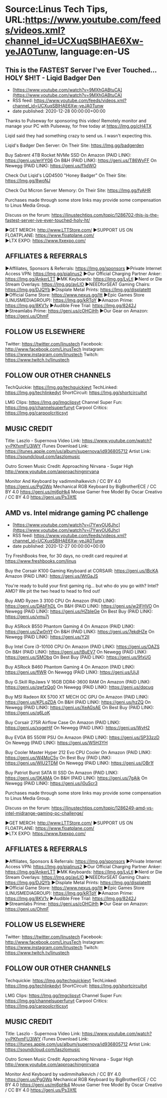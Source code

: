 # Source:Linus Tech Tips, URL:https://www.youtube.com/feeds/videos.xml?channel_id=UCXuqSBlHAE6Xw-yeJA0Tunw, language:en-US

## This is the FASTEST Server I've Ever Touched... HOLY $H!T - Liqid Badger Den
 - [https://www.youtube.com/watch?v=9MXhGABtuCA](https://www.youtube.com/watch?v=9MXhGABtuCA)
 - RSS feed: https://www.youtube.com/feeds/videos.xml?channel_id=UCXuqSBlHAE6Xw-yeJA0Tunw
 - date published: 2020-12-28 00:00:00+00:00

Thanks to Pulseway for sponsoring this video! Remotely monitor and manage your PC with Pulseway, for free today at https://lmg.gg/cH4TX

Liqid said they had something crazy to send us. I wasn't expecting this.

Liqid's Badger Den Server:
On Their Site: https://lmg.gg/badgerden

Buy Sabrent 4TB Rocket NVMe SSD
On Amazon (PAID LINK): https://geni.us/enYY06
On B&H (PAID LINK): https://geni.us/T86WyFF
On Newegg (PAID LINK): https://geni.us/f1idWO

Check Out Liqid's LQD4500 "Honey Badger"
On Their Site: https://lmg.gg/8woNJ

Check Out Micron Server Memory:
On Their Site: https://lmg.gg/fyAHR

Purchases made through some store links may provide some compensation to Linus Media Group.

Discuss on the forum: https://linustechtips.com/topic/1286702-this-is-the-fastest-server-ive-ever-touched-holy-ht/

►GET MERCH: http://www.LTTStore.com/
►SUPPORT US ON FLOATPLANE: https://www.floatplane.com/  
►LTX EXPO: https://www.ltxexpo.com/   

AFFILIATES & REFERRALS
---------------------------------------------------
►Affiliates, Sponsors & Referrals: https://lmg.gg/sponsors
►Private Internet Access VPN: https://lmg.gg/pialinus2
►Our Official Charging Partner Anker: https://lmg.gg/AnkerLTT
►MK Keyboards: https://lmg.gg/LyLtl
►Nerd or Die Stream Overlays: https://lmg.gg/avLlO
►NEEDforSEAT Gaming Chairs: https://lmg.gg/DJQYb
►Displate Metal Prints: https://lmg.gg/displateltt
►Official Game Store: https://www.nexus.gg/ltt
►Epic Games Store (LINUSMEDIAGROUP): https://lmg.gg/kRTpY
►Amazon Prime: https://lmg.gg/8KV1v
►Audible Free Trial: https://lmg.gg/8242J
►Streamlabs Prime: https://geni.us/cOHCiHh
►Our Gear on Amazon: https://geni.us/OhmF

FOLLOW US ELSEWHERE
---------------------------------------------------  
Twitter: https://twitter.com/linustech
Facebook: http://www.facebook.com/LinusTech
Instagram: https://www.instagram.com/linustech
Twitch: https://www.twitch.tv/linustech

FOLLOW OUR OTHER CHANNELS
---------------------------------------------------  
TechQuickie: https://lmg.gg/techquickieyt
TechLinked: https://lmg.gg/techlinkedyt
ShortCircuit: https://lmg.gg/shortcircuityt

LMG Clips: https://lmg.gg/lmgclipsyt
Channel Super Fun: https://lmg.gg/channelsuperfunyt
Carpool Critics: https://lmg.gg/carpoolcriticsyt

MUSIC CREDIT
---------------------------------------------------  
Title: Laszlo - Supernova
Video Link: https://www.youtube.com/watch?v=PKfxmFU3lWY
iTunes Download Link: https://itunes.apple.com/us/album/supernova/id936805712
Artist Link: https://soundcloud.com/laszlomusic

Outro Screen Music Credit: Approaching Nirvana - Sugar High http://www.youtube.com/approachingnirvana

Monitor And Keyboard by vadimmihalkevich / CC BY 4.0  https://geni.us/PgGWp
Mechanical RGB Keyboard by BigBrotherECE / CC BY 4.0 https://geni.us/mj6pHk4
Mouse Gamer free Model By Oscar Creativo / CC BY 4.0 https://geni.us/Ps3XfE

## AMD vs. Intel midrange gaming PC challenge
 - [https://www.youtube.com/watch?v=i7YwvOU6Jhc](https://www.youtube.com/watch?v=i7YwvOU6Jhc)
 - RSS feed: https://www.youtube.com/feeds/videos.xml?channel_id=UCXuqSBlHAE6Xw-yeJA0Tunw
 - date published: 2020-12-27 00:00:00+00:00

Try FreshBooks free, for 30 days, no credit card required at https://www.freshbooks.com/linus

Buy the Corsair K100 Gaming Keyboard at
CORSAIR: https://geni.us/IBcKA
Amazon (PAID LINK): https://geni.us/WtGaJS

You're ready to build your first gaming rig... but who do you go with? Intel? AMD? We pit the two head to head to find out!

Buy AMD Ryzen 3 3100 CPU
On Amazon (PAID LINK): https://geni.us/DAbFhDL
On B&H (PAID LINK): https://geni.us/w2IFHVO
On Newegg (PAID LINK): https://geni.us/HZbIeGe
On Best Buy (PAID LINK): https://geni.us/vmu7j

Buy ASRock B550 Phantom Gaming 4
On Amazon (PAID LINK): https://geni.us/Zw0nYf
On B&H (PAID LINK): https://geni.us/7ekdHZe
On Newegg (PAID LINK): https://geni.us/Y2Il

Buy Intel Core i3-10100 CPU
On Amazon (PAID LINK): https://geni.us/OAZS
On B&H (PAID LINK): https://geni.us/tBuEV7
On Newegg (PAID LINK): https://geni.us/SMObq
On Best Buy (PAID LINK): https://geni.us/9fxUG

Buy ASRock B460 Phantom Gaming 4
On Amazon (PAID LINK): https://geni.us/fIWR
On Newegg (PAID LINK): https://geni.us/UjJl

Buy G.Skill RipJaws V 16GB DDR4-3600 RAM
On Amazon (PAID LINK): https://geni.us/qwfzQg0
On Newegg (PAID LINK): https://geni.us/dqcug

Buy MSI Radeon RX 5700 XT MECH OC GPU
On Amazon (PAID LINK): https://geni.us/KPLqZDA
On B&H (PAID LINK): https://geni.us/hzZQ
On Newegg (PAID LINK): https://geni.us/XeAGsAE
On Best Buy (PAID LINK): https://geni.us/q6LoK

Buy Corsair 275R Airflow Case
On Amazon (PAID LINK): https://geni.us/xsgeHjf
On Newegg (PAID LINK): https://geni.us/WvH2

Buy EVGA B5 550W PSU
On Amazon (PAID LINK): https://geni.us/SP33zzD
On Newegg (PAID LINK): https://geni.us/W5H3YH

Buy Cooler Master Hyper 212 Evo CPU Cooler
On Amazon (PAID LINK): https://geni.us/W4MoC5y
On Best Buy (PAID LINK): https://geni.us/WlU2TDM
On Newegg (PAID LINK): https://geni.us/OBr1f

Buy Patriot Burst SATA III SSD
On Amazon (PAID LINK): https://geni.us/0KAMA
On B&H (PAID LINK): https://geni.us/7gAik
On Newegg (PAID LINK): https://geni.us/j0uScr3

Purchases made through some store links may provide some compensation to Linus Media Group.

Discuss on the forum: https://linustechtips.com/topic/1286249-amd-vs-intel-midrange-gaming-pc-challenge/

►GET MERCH: http://www.LTTStore.com/
►SUPPORT US ON FLOATPLANE: https://www.floatplane.com/  
►LTX EXPO: https://www.ltxexpo.com/   

AFFILIATES & REFERRALS
---------------------------------------------------
►Affiliates, Sponsors & Referrals: https://lmg.gg/sponsors
►Private Internet Access VPN: https://lmg.gg/pialinus2
►Our Official Charging Partner Anker: https://lmg.gg/AnkerLTT
►MK Keyboards: https://lmg.gg/LyLtl
►Nerd or Die Stream Overlays: https://lmg.gg/avLlO
►NEEDforSEAT Gaming Chairs: https://lmg.gg/DJQYb
►Displate Metal Prints: https://lmg.gg/displateltt
►Official Game Store: https://www.nexus.gg/ltt
►Epic Games Store (LINUSMEDIAGROUP): https://lmg.gg/kRTpY
►Amazon Prime: https://lmg.gg/8KV1v
►Audible Free Trial: https://lmg.gg/8242J
►Streamlabs Prime: https://geni.us/cOHCiHh
►Our Gear on Amazon: https://geni.us/OhmF

FOLLOW US ELSEWHERE
---------------------------------------------------  
Twitter: https://twitter.com/linustech
Facebook: http://www.facebook.com/LinusTech
Instagram: https://www.instagram.com/linustech
Twitch: https://www.twitch.tv/linustech

FOLLOW OUR OTHER CHANNELS
---------------------------------------------------  
Techquickie: https://lmg.gg/techquickieyt
TechLinked: https://lmg.gg/techlinkedyt
ShortCircuit: https://lmg.gg/shortcircuityt

LMG Clips: https://lmg.gg/lmgclipsyt
Channel Super Fun: https://lmg.gg/channelsuperfunyt
Carpool Critics: https://lmg.gg/carpoolcriticsyt

MUSIC CREDIT
---------------------------------------------------  
Title: Laszlo - Supernova
Video Link: https://www.youtube.com/watch?v=PKfxmFU3lWY
iTunes Download Link: https://itunes.apple.com/us/album/supernova/id936805712
Artist Link: https://soundcloud.com/laszlomusic

Outro Screen Music Credit: Approaching Nirvana - Sugar High http://www.youtube.com/approachingnirvana

Monitor And Keyboard by vadimmihalkevich / CC BY 4.0  https://geni.us/PgGWp
Mechanical RGB Keyboard by BigBrotherECE / CC BY 4.0 https://geni.us/mj6pHk4
Mouse Gamer free Model By Oscar Creativo / CC BY 4.0 https://geni.us/Ps3XfE

